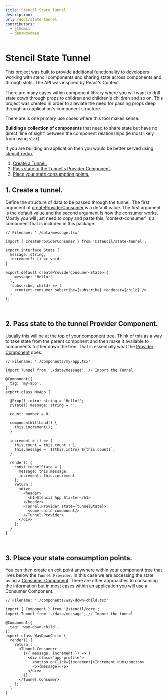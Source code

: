 ```yaml
---
title: Stencil State Tunnel
description:
url: /docs/state-tunnel
contributors:
  - jthoms1
  - danawoodman
---
```


# Stencil State Tunnel

This project was built to provide additional functionality to developers working with stencil
components and sharing state across components and through slots. The API was inspired by React's Context.

There are many cases within component library where you will want to drill state down through props to children and children's children and so on. This project was created in order to alleviate the need for passing props deep through an application's component structure.

There are is one primary use cases where this tool makes sense.

**Building a collection of components** that need to share state but have no direct 'line of sight' between the component relationships (ie most likely from using `slot`).

If you are building an application then you would be better served using [stencil-redux](./redux.md)


1. [Create a Tunnel.](#1-create-a-tunnel)
2. [Pass state to the Tunnel's Provider Component.](#2-pass-state-to-the-tunnls-provider-component)
3. [Place your state consumption points.](#3-place-your-state-consumption-points)


## 1. Create a tunnel.

Define the structure of data to be passed through the tunnel. The first argument of [createProviderConsumer](createProviderConsumer) is a default value.
The first argument is the default value and the second argument is how the consumer works.  Mostly you will just need
to copy and paste this. 'context-consumer' is a component that is included in this package.


```tsx
// Filename: './data/message.tsx'

import { createProviderConsumer } from '@stencil/state-tunnel';

export interface State {
  message: string,
  increment?: () => void
}

export default createProviderConsumer<State>({
    message: 'Hello!'
  },
  (subscribe, child) => (
    <context-consumer subscribe={subscribe} renderer={child} />
  )
);
```
<br/>

## 2. Pass state to the tunnel Provider Component.
Usually this will be at the top of your component tree. Think of this as a way to take state from the parent
component and then make it available to components further down the tree. That is essentially what the [Provider Component](Provider-Component) does.

```tsx
// Filename: './components/my-app.tsx'

import Tunnel from './data/message'; // Import the Tunnel

@Component({
  tag: 'my-app',
})
export class MyApp {

  @Prop() intro: string = 'Hello!';
  @State() message: string = '';

  count: number = 0;

  componentWillLoad() {
    this.increment();
  }

  increment = () => {
    this.count = this.count + 1;
    this.message = `${this.intro} ${this.count}`;
  }

  render() {
    const tunnelState = {
      message: this.message,
      increment: this.increment
    };
    return (
      <div>
        <header>
          <h1>Stencil App Starter</h1>
        </header>
        <Tunnel.Provider state={tunnelState}>
          <some-child-component/>
        </Tunnel.Provider>
      </div>
    );
  }
}
```
<br/>

## 3. Place your state consumption points.
You can then create an exit point anywhere within your component tree that lives below the `Tunnel.Provider`. In this case we are accessing the state using a [Consumer Component](Consumer-Component). There are other approaches to consuming the information but in most cases within an application you will use a Consumer Component.

```tsx
// Filename: './components/way-down-child.tsx'

import { Component } from '@stencil/core';
import Tunnel from './data/message'; // Import the tunnel

@Component({
  tag: 'way-down-child',
})
export class WayDownChild {
  render() {
    return (
      <Tunnel.Consumer>
        {({ message, increment }) => (
          <div class='app-profile'>
            <button onClick={increment}>Increment Num</button>
            <p>{message}</p>
          </div>
        )}
      </Tunnel.Consumer>
    );
  }
}
```
